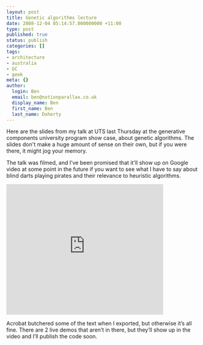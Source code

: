 ```yaml
---
layout: post
title: Genetic algorithms lecture
date: 2008-12-04 05:14:57.000000000 +11:00
type: post
published: true
status: publish
categories: []
tags:
- architecture
- australia
- GC
- geek
meta: {}
author:
  login: Ben
  email: ben@notionparallax.co.uk
  display_name: Ben
  first_name: Ben
  last_name: Doherty
---
```

<p>Here are the slides from my talk at UTS last Thursday at the generative components university program show case, about genetic algorithms. The slides don't make a huge amount of sense on their own, but if you were there, it might jog your memory. <o:p></o:p></p>
<p>The talk was filmed, and I’ve been promised that it'll show up on Google video at some point in the future if you want to see what I have to say about blind darts playing pirates and their relevance to heuristic algorithms.<o:p></o:p></p>
<p><iframe src="http://docs.google.com/EmbedSlideshow?docid=dcnpdhr2_67d8s8tqdh" frameborder="0" height="342" width="410">There really should be an iframe here :( </iframe></p>
<p>Acrobat butchered some of the text when I exported, but otherwise it’s all fine. There are 2 live demos that aren’t in there, but they’ll show up in the video and I’ll publish the code soon.</p>
